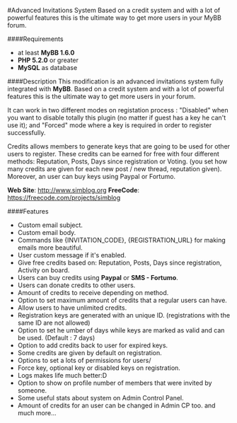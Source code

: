 #Advanced Invitations System
Based on a credit system and with a lot of powerful features this is the ultimate way to get more users in your MyBB forum. 

####Requirements
* at least **MyBB 1.6.0**
* **PHP 5.2.0** or greater
* **MySQL** as database

####Description
This modification is an advanced invitations system fully integrated with **MyBB**. Based on a credit system and with a lot of powerful features this is the ultimate way to get more users in your forum.

It can work in two different modes on registation process : "Disabled" when you want to disable totally this plugin (no matter if guest has a key he can't use it); and "Forced" mode where a key is required in order to register successfully.

Credits allows members to generate keys that are going to be used for other users to register. These credits can be earned for free with four different methods: Reputation, Posts, Days since registration or Voting. (you set how many credits are given for each new post / new thread, reputation given). Moreover, an user can buy keys using Paypal or Fortumo.

**Web Site**: http://www.simblog.org
**FreeCode**: https://freecode.com/projects/simblog

####Features
* Custom email subject.
* Custom email body.
* Commands like {INVITATION_CODE}, {REGISTRATION_URL} for making emails more beautiful.
* User custom message if it's enabled.
* Give free credits based on: Reputation, Posts, Days since registration, Activity on board.
* Users can buy credits using **Paypal** or **SMS - Fortumo**.
* Users can donate credits to other users.
* Amount of credits to receive depending on method.
* Option to set maximum amount of credits that a regular users can have.
* Allow users to have unlimited credits.
* Registration keys are generated with an unique ID. (registrations with the same ID are not allowed)
* Option to set he umber of days while keys are marked as valid and can be used. (Default : 7 days)
* Option to add credits back to user for expired keys.
* Some credits are given by default on registration.
* Options to set a lots of permissions for users/
* Force key, optional key or disabled keys on registration.
* Logs makes life much better:D
* Option to show on profile number of members that were invited by someone.
* Some useful stats about system on Admin Control Panel.
* Amount of credits for an user can be changed in Admin CP too.
and much more...

